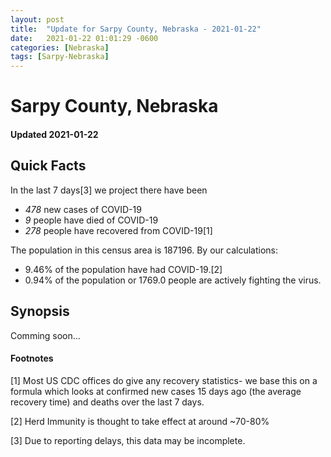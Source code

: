 ```yaml
---
layout: post
title:  "Update for Sarpy County, Nebraska - 2021-01-22"
date:   2021-01-22 01:01:29 -0600
categories: [Nebraska]
tags: [Sarpy-Nebraska]
---
```


# Sarpy County, Nebraska
#### Updated 2021-01-22

## Quick Facts

In the last 7 days[3] we project there have been
- *478* new cases of COVID-19
- *9* people have died of COVID-19
- *278* people have recovered from COVID-19[1]

The population in this census area is 187196. By our calculations:
- 9.46% of the population have had COVID-19.[2]
- 0.94% of the population or 1769.0 people are actively fighting the virus.

## Synopsis

Comming soon...


#### Footnotes

[1] Most US CDC offices do give any recovery statistics- we base this on a formula which looks at confirmed new cases
15 days ago (the average recovery time) and deaths over the last 7 days.

[2] Herd Immunity is thought to take effect at around ~70-80%

[3] Due to reporting delays, this data may be incomplete.
 
    